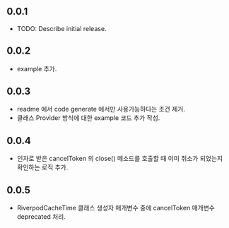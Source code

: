 ## 0.0.1

* TODO: Describe initial release.

## 0.0.2
* example 추가. 

## 0.0.3
* readme 에서 code generate 에서만 사용가능하다는 조건 제거.
* 클래스 Provider 방식에 대한 example 코드 추가 작성.

## 0.0.4
* 인자로 받은 cancelToken 의 close() 메소드를 호출할 때 이미 취소가 되었는지 확인하는 로직 추가.

## 0.0.5
* RiverpodCacheTime 클래스 생성자 매개변수 중에 cancelToken 매개변수 deprecated 처리.